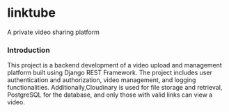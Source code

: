 # linktube
A private video sharing platform

### Introduction
This project is a backend development of a video upload and management platform built using Django REST Framework. The project includes user authentication and authorization, video management, and logging functionalities. Additionally,Cloudinary is used for file storage and retrieval, PostgreSQL for the database, and only those with valid links can view a video.